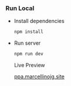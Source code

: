  ### Run Local

* Install dependencies
  ```sh
  npm install
  ```
* Run server
  ```sh
  npm run dev
  ```

  Live Preview

  [ppa.marcellinojg.site](https://ppa.marcellinojg.site)
